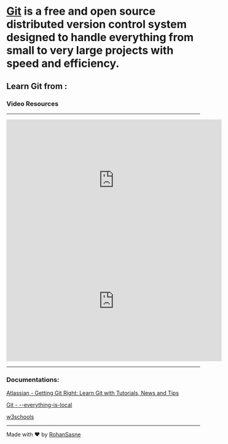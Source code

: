 # [Git](https://git-scm.com/) is a free and open source distributed version control system designed to handle everything from small to very large projects with speed and efficiency.

## Learn Git from :


### Video Resources
---
<iframe width="560" height="315" src="https://www.youtube.com/embed/8JJ101D3knE" title="YouTube video player" frameborder="0" allow="accelerometer; autoplay; clipboard-write; encrypted-media; gyroscope; picture-in-picture; web-share" allowfullscreen></iframe>

<iframe width="560" height="315" src="https://www.youtube.com/embed/apGV9Kg7ics" title="YouTube video player" frameborder="0" allow="accelerometer; autoplay; clipboard-write; encrypted-media; gyroscope; picture-in-picture; web-share" allowfullscreen></iframe>

---
### Documentations:

[Atlassian -  Getting Git Right: Learn Git with Tutorials, News and Tips](https://www.atlassian.com/git)

[Git - --everything-is-local](https://git-scm.com/docs/gittutorial)

[w3schools](https://www.w3schools.com/git/)

---
Made with ❤️ by [RohanSasne](https://github.com/RohanSasne)
